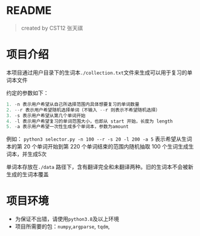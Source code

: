 # README
> created by CST12 张天祺

# 项目介绍
本项目通过用户目录下的生词本`./collection.txt`文件来生成可以用于复习的单词本文件

约定的参数如下：
```python
1. -n 表示用户希望从自己所选择范围内具体想要复习的单词数量
2. --r 表示用户希望随机选择单词（不输入 --r 则表示不希望随机选择）
3. -s 表示用户希望从第几个单词开始
4. -l 表示用户希望复习的单词范围大小，也即从 start 开始，长度为 length
5. -a 表示用户希望一次性生成多个单词本，参数为amount
```
例如：
`python3 selector.py -n 100 --r -s 20 -l 200 -a 5` 表示希望从生词本的第 20 个单词开始到第 220 个单词结束的范围内随机抽取 100 个生词生成生词本，并生成5次

单词本存放在`./data` 路径下，含有翻译完全和未翻译两种。旧的生词本不会被新生成的生词本覆盖

# 项目环境
- 为保证不出错，请使用`python3.8`及以上环境
- 项目所需要的包：`numpy`,`argparse`, `tqdm`, 
